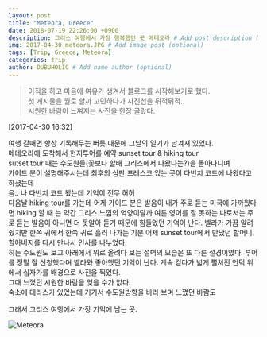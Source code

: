 ```yaml
---
layout: post
title: "Meteora, Greece"
date: 2018-07-19 22:26:00 +0900
description: 그리스 여행에서 가장 행복했던 곳 메테오라 # Add post description (optional)
img: 2017-04-30_meteora.JPG # Add image post (optional)
tags: [Trip, Greece, Meteora]
categories: trip
author: DUBUHOLIC # Add name author (optional)
---
```

> 이직을 하고 마음에 여유가 생겨서 블로그를 시작해보기로 했다.  
첫 게시물을 뭘로 할까 고민하다가 사진첩을 뒤적뒤적..   
시원한 바람이 느껴지는 사진을 한장 골랐다.   

[2017-04-30 16:32]  

여행 갈때면 항상 기록해두는 버릇 때문에 그날의 일기가 남겨져 있었다.  
메테오라에 도착해서 현지투어를 예약 sunset tour & hiking tour   
sutset tour 때는 수도원들(꽃보다 할배 그리스에서 나왔다는?)을 돌아다니며   
가이드 분이 설명해주시는데 최후의 심판 프레스코 있는 곳이 다빈치 코드에 나왔다고 하셨는데   
음.. 나 다빈치 코드 봤는데 기억이 전무 허허   
다음날 hiking tour를 가는데 어제 가이드 분은 발음이 내가 주로 듣는 미국에 가까웠다면 hiking 할 때 는 약간 그리스 느낌의 억양이랄까 여튼 영어를 잘 못하는 나로서는 주로 듣는 발음이 아니면 더 못알아 듣기 때문에 힘들었던 기억이 난다. 벨라가 가끔 알려줬지만 한쪽 귀에서 한쪽 귀로 흘러 나가는 기분
어제 sunset tour에서 만났던 할머니, 할아버지를 다시 만나서 인사를 나누었다.    
히든 수도원도 보고 아래에서 위로 올려다 보는 절벽의 모습은 또 다른 절경이였다. 투어를 정말 잘 신청했다며 벨라와 좋아했던 기억이 난다. 계속 걷다가 넓게 펼쳐진 언덕 위에서 십자가를 배경으로 사진을 찍었다.   
그때 느꼈던 시원한 바람을 잊을 수가 없다.    
숙소에 테라스가 있었는데 거기서 수도원방향을 바라 보며 느꼈던 바람도     

그래서 그리스 여행에서 가장 기억에 남는 곳.


![Meteora]({{site.baseurl}}/assets/img/2017-04-30_meteora1.JPG)
